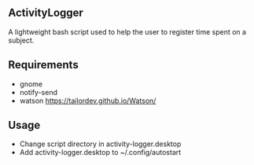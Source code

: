 ## ActivityLogger
A lightweight bash script used to help the user to register time spent on a subject. 

## Requirements
- gnome
- notify-send
- watson https://tailordev.github.io/Watson/

## Usage
- Change script directory in activity-logger.desktop
- Add activity-logger.desktop to ~/.config/autostart